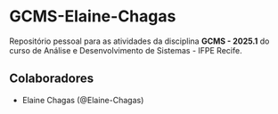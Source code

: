 # GCMS-Elaine-Chagas
Repositório pessoal para as atividades da disciplina **GCMS - 2025.1** do curso de Análise e Desenvolvimento de Sistemas - IFPE Recife.

## Colaboradores
* Elaine Chagas (@Elaine-Chagas)
